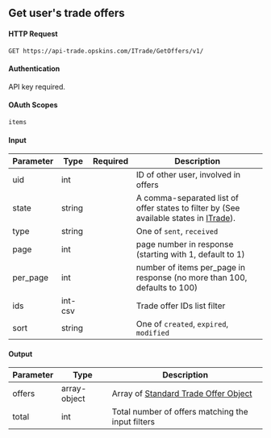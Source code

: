 ## Get user's trade offers

#### HTTP Request

`GET https://api-trade.opskins.com/ITrade/GetOffers/v1/`

#### Authentication

API key required.

#### OAuth Scopes
`items`

#### Input

Parameter | Type | Required   | Description
--------- | -----| :--------: | -----------
uid | int |  | ID of other user, involved in offers
state | string |  | A comma-separated list of offer states to filter by (See available states in [ITrade](/ITrade.md#offer-states)). 
type | string |  | One of `sent`, `received`
page | int |  | page number in response (starting with 1, default to 1) 
per_page | int |  | number of items per_page in response (no more than 100, defaults to 100)
ids | int-csv |  | Trade offer IDs list filter
sort | string | | One of `created`, `expired`, `modified`

#### Output

Parameter | Type | Description
--------- | -----| -------- 
offers | array-object | Array of [Standard Trade Offer Object](/ITrade.md#standard-trade-offer-object)
total | int | Total number of offers matching the input filters
